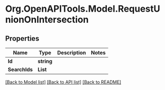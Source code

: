 # Org.OpenAPITools.Model.RequestUnionOnIntersection

## Properties

Name | Type | Description | Notes
------------ | ------------- | ------------- | -------------
**Id** | **string** |  | 
**SearchIds** | **List<string>** |  | 

[[Back to Model list]](../README.md#documentation-for-models) [[Back to API list]](../README.md#documentation-for-api-endpoints) [[Back to README]](../README.md)

